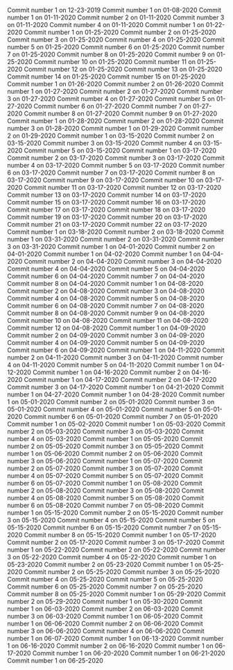 Commit number 1 on 12-23-2019
Commit number 1 on 01-08-2020
Commit number 1 on 01-11-2020
Commit number 2 on 01-11-2020
Commit number 3 on 01-11-2020
Commit number 4 on 01-11-2020
Commit number 1 on 01-22-2020
Commit number 1 on 01-25-2020
Commit number 2 on 01-25-2020
Commit number 3 on 01-25-2020
Commit number 4 on 01-25-2020
Commit number 5 on 01-25-2020
Commit number 6 on 01-25-2020
Commit number 7 on 01-25-2020
Commit number 8 on 01-25-2020
Commit number 9 on 01-25-2020
Commit number 10 on 01-25-2020
Commit number 11 on 01-25-2020
Commit number 12 on 01-25-2020
Commit number 13 on 01-25-2020
Commit number 14 on 01-25-2020
Commit number 15 on 01-25-2020
Commit number 1 on 01-26-2020
Commit number 2 on 01-26-2020
Commit number 1 on 01-27-2020
Commit number 2 on 01-27-2020
Commit number 3 on 01-27-2020
Commit number 4 on 01-27-2020
Commit number 5 on 01-27-2020
Commit number 6 on 01-27-2020
Commit number 7 on 01-27-2020
Commit number 8 on 01-27-2020
Commit number 9 on 01-27-2020
Commit number 1 on 01-28-2020
Commit number 2 on 01-28-2020
Commit number 3 on 01-28-2020
Commit number 1 on 01-29-2020
Commit number 2 on 01-29-2020
Commit number 1 on 03-15-2020
Commit number 2 on 03-15-2020
Commit number 3 on 03-15-2020
Commit number 4 on 03-15-2020
Commit number 5 on 03-15-2020
Commit number 1 on 03-17-2020
Commit number 2 on 03-17-2020
Commit number 3 on 03-17-2020
Commit number 4 on 03-17-2020
Commit number 5 on 03-17-2020
Commit number 6 on 03-17-2020
Commit number 7 on 03-17-2020
Commit number 8 on 03-17-2020
Commit number 9 on 03-17-2020
Commit number 10 on 03-17-2020
Commit number 11 on 03-17-2020
Commit number 12 on 03-17-2020
Commit number 13 on 03-17-2020
Commit number 14 on 03-17-2020
Commit number 15 on 03-17-2020
Commit number 16 on 03-17-2020
Commit number 17 on 03-17-2020
Commit number 18 on 03-17-2020
Commit number 19 on 03-17-2020
Commit number 20 on 03-17-2020
Commit number 21 on 03-17-2020
Commit number 22 on 03-17-2020
Commit number 1 on 03-18-2020
Commit number 2 on 03-18-2020
Commit number 1 on 03-31-2020
Commit number 2 on 03-31-2020
Commit number 3 on 03-31-2020
Commit number 1 on 04-01-2020
Commit number 2 on 04-01-2020
Commit number 1 on 04-02-2020
Commit number 1 on 04-04-2020
Commit number 2 on 04-04-2020
Commit number 3 on 04-04-2020
Commit number 4 on 04-04-2020
Commit number 5 on 04-04-2020
Commit number 6 on 04-04-2020
Commit number 7 on 04-04-2020
Commit number 8 on 04-04-2020
Commit number 1 on 04-08-2020
Commit number 2 on 04-08-2020
Commit number 3 on 04-08-2020
Commit number 4 on 04-08-2020
Commit number 5 on 04-08-2020
Commit number 6 on 04-08-2020
Commit number 7 on 04-08-2020
Commit number 8 on 04-08-2020
Commit number 9 on 04-08-2020
Commit number 10 on 04-08-2020
Commit number 11 on 04-08-2020
Commit number 12 on 04-08-2020
Commit number 1 on 04-09-2020
Commit number 2 on 04-09-2020
Commit number 3 on 04-09-2020
Commit number 4 on 04-09-2020
Commit number 5 on 04-09-2020
Commit number 6 on 04-09-2020
Commit number 1 on 04-11-2020
Commit number 2 on 04-11-2020
Commit number 3 on 04-11-2020
Commit number 4 on 04-11-2020
Commit number 5 on 04-11-2020
Commit number 1 on 04-12-2020
Commit number 1 on 04-16-2020
Commit number 2 on 04-16-2020
Commit number 1 on 04-17-2020
Commit number 2 on 04-17-2020
Commit number 3 on 04-17-2020
Commit number 1 on 04-21-2020
Commit number 1 on 04-27-2020
Commit number 1 on 04-28-2020
Commit number 1 on 05-01-2020
Commit number 2 on 05-01-2020
Commit number 3 on 05-01-2020
Commit number 4 on 05-01-2020
Commit number 5 on 05-01-2020
Commit number 6 on 05-01-2020
Commit number 7 on 05-01-2020
Commit number 1 on 05-02-2020
Commit number 1 on 05-03-2020
Commit number 2 on 05-03-2020
Commit number 3 on 05-03-2020
Commit number 4 on 05-03-2020
Commit number 1 on 05-05-2020
Commit number 2 on 05-05-2020
Commit number 3 on 05-05-2020
Commit number 1 on 05-06-2020
Commit number 2 on 05-06-2020
Commit number 3 on 05-06-2020
Commit number 1 on 05-07-2020
Commit number 2 on 05-07-2020
Commit number 3 on 05-07-2020
Commit number 4 on 05-07-2020
Commit number 5 on 05-07-2020
Commit number 6 on 05-07-2020
Commit number 1 on 05-08-2020
Commit number 2 on 05-08-2020
Commit number 3 on 05-08-2020
Commit number 4 on 05-08-2020
Commit number 5 on 05-08-2020
Commit number 6 on 05-08-2020
Commit number 7 on 05-08-2020
Commit number 1 on 05-15-2020
Commit number 2 on 05-15-2020
Commit number 3 on 05-15-2020
Commit number 4 on 05-15-2020
Commit number 5 on 05-15-2020
Commit number 6 on 05-15-2020
Commit number 7 on 05-15-2020
Commit number 8 on 05-15-2020
Commit number 1 on 05-17-2020
Commit number 2 on 05-17-2020
Commit number 3 on 05-17-2020
Commit number 1 on 05-22-2020
Commit number 2 on 05-22-2020
Commit number 3 on 05-22-2020
Commit number 4 on 05-22-2020
Commit number 1 on 05-23-2020
Commit number 2 on 05-23-2020
Commit number 1 on 05-25-2020
Commit number 2 on 05-25-2020
Commit number 3 on 05-25-2020
Commit number 4 on 05-25-2020
Commit number 5 on 05-25-2020
Commit number 6 on 05-25-2020
Commit number 7 on 05-25-2020
Commit number 8 on 05-25-2020
Commit number 1 on 05-29-2020
Commit number 2 on 05-29-2020
Commit number 1 on 05-30-2020
Commit number 1 on 06-03-2020
Commit number 2 on 06-03-2020
Commit number 3 on 06-03-2020
Commit number 1 on 06-05-2020
Commit number 1 on 06-06-2020
Commit number 2 on 06-06-2020
Commit number 3 on 06-06-2020
Commit number 4 on 06-06-2020
Commit number 1 on 06-07-2020
Commit number 1 on 06-13-2020
Commit number 1 on 06-16-2020
Commit number 2 on 06-16-2020
Commit number 1 on 06-17-2020
Commit number 1 on 06-20-2020
Commit number 1 on 06-21-2020
Commit number 1 on 06-25-2020
